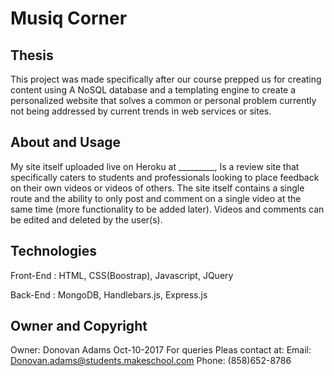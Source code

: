 # Musiq Corner

## Thesis
This project was made specifically after our course prepped us for creating content using A NoSQL database and a templating engine to create a personalized website that solves a common or personal problem currently not being addressed by current trends in web services or sites.
## About and Usage
My site itself uploaded live  on Heroku at _________, Is a review site that specifically caters to students and professionals looking to place feedback on their own videos or videos of others.
The site itself contains a single route and the ability to only post and comment on a single video at the same time (more functionality to be added later). Videos and comments can be edited and deleted by the user(s).
## Technologies
Front-End : HTML, CSS(Boostrap), Javascript, JQuery

Back-End : MongoDB, Handlebars.js, Express.js
## Owner and Copyright
Owner: Donovan Adams
Oct-10-2017
For queries Pleas contact at:
Email: Donovan.adams@students.makeschool.com
Phone: (858)652-8786
